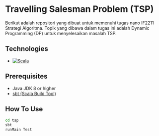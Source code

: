 # Travelling Salesman Problem (TSP)

Berikut adalah repositori yang dibuat untuk memenuhi tugas nano IF2211 Strategi Algoritma. Topik yang dibawa dalam tugas ini adalah Dynamic Programming (DP) untuk menyelesaikan masalah TSP.

## Technologies

* [![Scala][Scala-img]][Scala-url]

[Scala-img]: https://img.shields.io/badge/Scala-DC322F?style=for-the-badge&logo=scala&logoColor=white
[Scala-url]: https://www.scala-lang.org/

## Prerequisites

- Java JDK 8 or higher  
- [sbt (Scala Build Tool)](https://www.scala-sbt.org/)

## How To Use

```bash
cd tsp
sbt
runMain Test
```
